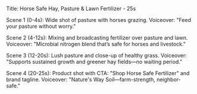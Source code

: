 Title: Horse Safe Hay, Pasture & Lawn Fertilizer - 25s

Scene 1 (0-4s): Wide shot of pasture with horses grazing.
Voiceover: "Feed your pasture without worry."

Scene 2 (4-12s): Mixing and broadcasting fertilizer over pasture and lawn.
Voiceover: "Microbial nitrogen blend that’s safe for horses and livestock."

Scene 3 (12-20s): Lush pasture and close-up of healthy grass.
Voiceover: "Supports sustained growth and greener hay fields—no waiting period."

Scene 4 (20-25s): Product shot with CTA: "Shop Horse Safe Fertilizer" and brand tagline.
Voiceover: "Nature's Way Soil—farm-strength, neighbor-safe."